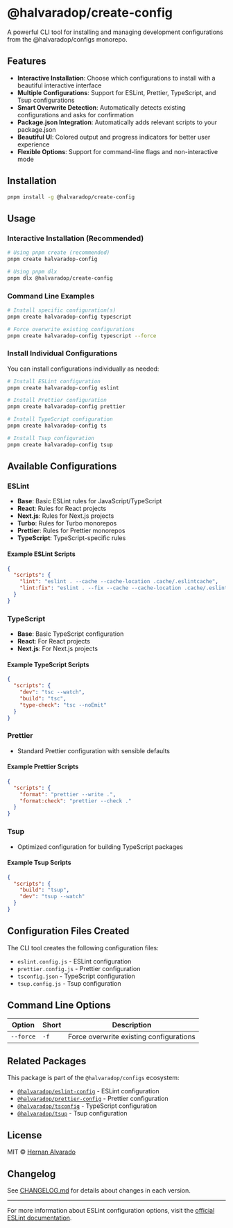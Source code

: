 # @halvaradop/create-config

A powerful CLI tool for installing and managing development configurations from the @halvaradop/configs monorepo.

## Features

- **Interactive Installation**: Choose which configurations to install with a beautiful interactive interface
- **Multiple Configurations**: Support for ESLint, Prettier, TypeScript, and Tsup configurations
- **Smart Overwrite Detection**: Automatically detects existing configurations and asks for confirmation
- **Package.json Integration**: Automatically adds relevant scripts to your package.json
- **Beautiful UI**: Colored output and progress indicators for better user experience
- **Flexible Options**: Support for command-line flags and non-interactive mode

## Installation

```bash
pnpm install -g @halvaradop/create-config
```

## Usage

### Interactive Installation (Recommended)

```bash
# Using pnpm create (recommended)
pnpm create halvaradop-config

# Using pnpm dlx
pnpm dlx @halvaradop/create-config
```

### Command Line Examples

```bash
# Install specific configuration(s)
pnpm create halvaradop-config typescript

# Force overwrite existing configurations
pnpm create halvaradop-config typescript --force
```

### Install Individual Configurations

You can install configurations individually as needed:

```bash
# Install ESLint configuration
pnpm create halvaradop-config eslint

# Install Prettier configuration
pnpm create halvaradop-config prettier

# Install TypeScript configuration
pnpm create halvaradop-config ts

# Install Tsup configuration
pnpm create halvaradop-config tsup
```

## Available Configurations

### ESLint

- **Base**: Basic ESLint rules for JavaScript/TypeScript
- **React**: Rules for React projects
- **Next.js**: Rules for Next.js projects
- **Turbo**: Rules for Turbo monorepos
- **Prettier**: Rules for Prettier monorepos
- **TypeScript**: TypeScript-specific rules

#### Example ESLint Scripts

```json
{
  "scripts": {
    "lint": "eslint . --cache --cache-location .cache/.eslintcache",
    "lint:fix": "eslint . --fix --cache --cache-location .cache/.eslintcache"
  }
}
```

### TypeScript

- **Base**: Basic TypeScript configuration
- **React**: For React projects
- **Next.js**: For Next.js projects

#### Example TypeScript Scripts

```json
{
  "scripts": {
    "dev": "tsc --watch",
    "build": "tsc",
    "type-check": "tsc --noEmit"
  }
}
```

### Prettier

- Standard Prettier configuration with sensible defaults

#### Example Prettier Scripts

```json
{
  "scripts": {
    "format": "prettier --write .",
    "format:check": "prettier --check ."
  }
}
```

### Tsup

- Optimized configuration for building TypeScript packages

#### Example Tsup Scripts

```json
{
  "scripts": {
    "build": "tsup",
    "dev": "tsup --watch"
  }
}
```

## Configuration Files Created

The CLI tool creates the following configuration files:

- `eslint.config.js` - ESLint configuration
- `prettier.config.js` - Prettier configuration
- `tsconfig.json` - TypeScript configuration
- `tsup.config.js` - Tsup configuration

## Command Line Options

| Option    | Short | Description                             |
| --------- | ----- | --------------------------------------- |
| `--force` | `-f`  | Force overwrite existing configurations |

## Related Packages

This package is part of the `@halvaradop/configs` ecosystem:

- [`@halvaradop/eslint-config`](https://github.com/halvaradop/configs/tree/master/packages/eslint-config) - ESLint configuration
- [`@halvaradop/prettier-config`](https://github.com/halvaradop/configs/tree/master/packages/prettier-config) - Prettier configuration
- [`@halvaradop/tsconfig`](https://github.com/halvaradop/configs/tree/master/packages/tsconfig) - TypeScript configuration
- [`@halvaradop/tsup`](https://github.com/halvaradop/configs/tree/master/packages/tsup-config) - Tsup configuration

## License

MIT © [Hernan Alvarado](https://github.com/halvaradop)

## Changelog

See [CHANGELOG.md](https://github.com/halvaradop/configs/blob/master/packages/eslint-config/CHANGELOG.md) for details about changes in each version.

---

For more information about ESLint configuration options, visit the [official ESLint documentation](https://eslint.org/docs/latest/use/configure/).
